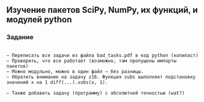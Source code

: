## Изучение пакетов SciPy, NumPy, их функций, и модулей python

### Задание

```

– Переписать все задачи из файла bad_tasks.pdf в код python (копипаст)
– Проверить, что все работает (возможно, там пропущены импорты пакетов)
– Можно модульно, можно в один файл – без разницы.
– Обратить внимание на задачу z16. Функция subs выполняет подстановку значений x на 1 diff(...).subs(x, 1).

– Также добавить задачу (программу) с абсолютной точностью (wat?)

```
